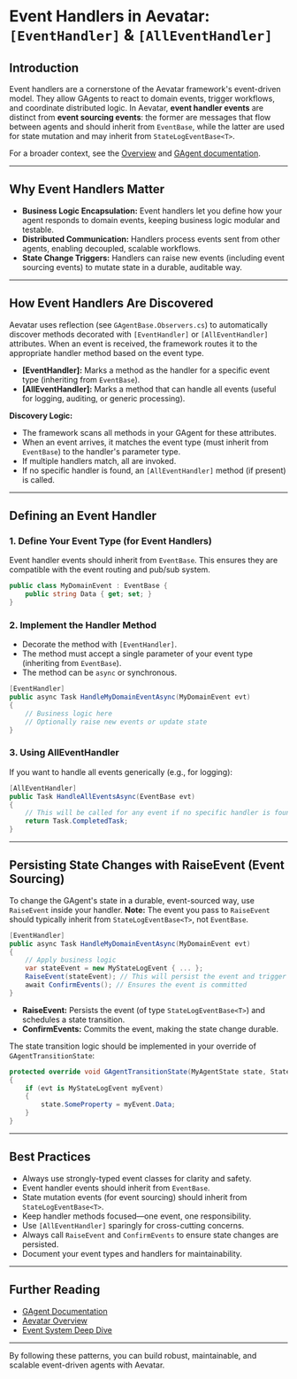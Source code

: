 # Event Handlers in Aevatar: `[EventHandler]` & `[AllEventHandler]`

## Introduction

Event handlers are a cornerstone of the Aevatar framework's event-driven model. They allow GAgents to react to domain events, trigger workflows, and coordinate distributed logic. In Aevatar, **event handler events** are distinct from **event sourcing events**: the former are messages that flow between agents and should inherit from `EventBase`, while the latter are used for state mutation and may inherit from `StateLogEventBase<T>`.

For a broader context, see the [Overview](./00-overview.md) and [GAgent documentation](./01-gagent.md).

---

## Why Event Handlers Matter

- **Business Logic Encapsulation:** Event handlers let you define how your agent responds to domain events, keeping business logic modular and testable.
- **Distributed Communication:** Handlers process events sent from other agents, enabling decoupled, scalable workflows.
- **State Change Triggers:** Handlers can raise new events (including event sourcing events) to mutate state in a durable, auditable way.

---

## How Event Handlers Are Discovered

Aevatar uses reflection (see `GAgentBase.Observers.cs`) to automatically discover methods decorated with `[EventHandler]` or `[AllEventHandler]` attributes. When an event is received, the framework routes it to the appropriate handler method based on the event type.

- **[EventHandler]:** Marks a method as the handler for a specific event type (inheriting from `EventBase`).
- **[AllEventHandler]:** Marks a method that can handle all events (useful for logging, auditing, or generic processing).

**Discovery Logic:**
- The framework scans all methods in your GAgent for these attributes.
- When an event arrives, it matches the event type (must inherit from `EventBase`) to the handler's parameter type.
- If multiple handlers match, all are invoked.
- If no specific handler is found, an `[AllEventHandler]` method (if present) is called.

---

## Defining an Event Handler

### 1. Define Your Event Type (for Event Handlers)

Event handler events should inherit from `EventBase`. This ensures they are compatible with the event routing and pub/sub system.

```csharp
public class MyDomainEvent : EventBase {
    public string Data { get; set; }
}
```

### 2. Implement the Handler Method

- Decorate the method with `[EventHandler]`.
- The method must accept a single parameter of your event type (inheriting from `EventBase`).
- The method can be `async` or synchronous.

```csharp
[EventHandler]
public async Task HandleMyDomainEventAsync(MyDomainEvent evt)
{
    // Business logic here
    // Optionally raise new events or update state
}
```

### 3. Using AllEventHandler

If you want to handle all events generically (e.g., for logging):

```csharp
[AllEventHandler]
public Task HandleAllEventsAsync(EventBase evt)
{
    // This will be called for any event if no specific handler is found
    return Task.CompletedTask;
}
```

---

## Persisting State Changes with RaiseEvent (Event Sourcing)

To change the GAgent's state in a durable, event-sourced way, use `RaiseEvent` inside your handler. **Note:** The event you pass to `RaiseEvent` should typically inherit from `StateLogEventBase<T>`, not `EventBase`.

```csharp
[EventHandler]
public async Task HandleMyDomainEventAsync(MyDomainEvent evt)
{
    // Apply business logic
    var stateEvent = new MyStateLogEvent { ... };
    RaiseEvent(stateEvent); // This will persist the event and trigger a state transition
    await ConfirmEvents(); // Ensures the event is committed
}
```

- **RaiseEvent:** Persists the event (of type `StateLogEventBase<T>`) and schedules a state transition.
- **ConfirmEvents:** Commits the event, making the state change durable.

The state transition logic should be implemented in your override of `GAgentTransitionState`:

```csharp
protected override void GAgentTransitionState(MyAgentState state, StateLogEventBase<MyStateLogEvent> evt)
{
    if (evt is MyStateLogEvent myEvent)
    {
        state.SomeProperty = myEvent.Data;
    }
}
```

---

## Best Practices

- Always use strongly-typed event classes for clarity and safety.
- Event handler events should inherit from `EventBase`.
- State mutation events (for event sourcing) should inherit from `StateLogEventBase<T>`.
- Keep handler methods focused—one event, one responsibility.
- Use `[AllEventHandler]` sparingly for cross-cutting concerns.
- Always call `RaiseEvent` and `ConfirmEvents` to ensure state changes are persisted.
- Document your event types and handlers for maintainability.

---

## Further Reading

- [GAgent Documentation](./01-gagent.md)
- [Aevatar Overview](./00-overview.md)
- [Event System Deep Dive](https://deepwiki.com/aevatarAI/aevatar-framework/2.2-event-system)

---

By following these patterns, you can build robust, maintainable, and scalable event-driven agents with Aevatar. 